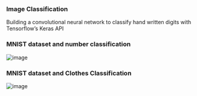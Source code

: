 ### Image Classification

Building a convolutional neural network to classify hand written digits with Tensorflow’s Keras API


### MNIST dataset and number classification


![image](https://drive.google.com/uc?export=view&id=1YiOtDOL2GPPSSuvA4M6Zn-2MJoxCyYO0)


### MNIST dataset and Clothes Classification

![image](https://drive.google.com/uc?export=view&id=1O0ymngxmZMVBH4UrILPJFjvoTDGK_gq2)



